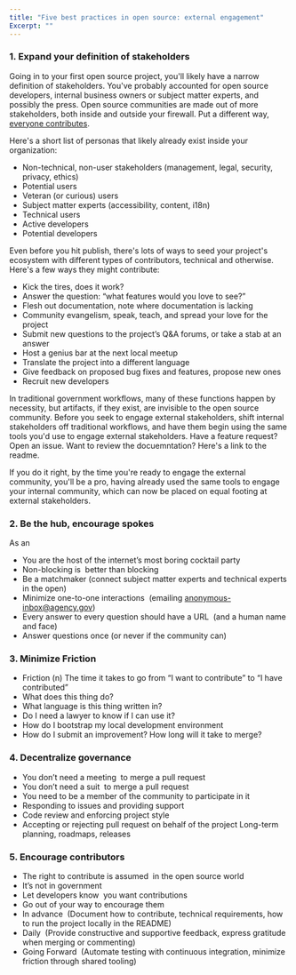 ```yaml
---
title: "Five best practices in open source: external engagement"
Excerpt: ""
---
```



### 1. Expand your definition of stakeholders

Going in to your first open source project, you'll likely have a narrow definition of stakeholders. You've probably accounted for open source developers, internal business owners or subject matter experts, and possibly the press. Open source communities are made out of more stakeholders, both inside and outside your firewall. Put a different way, [everyone contributes](http://ben.balter.com/2013/08/11/everyone-contributes/).

Here's a short list of personas that likely already exist inside your organization:

* Non-technical, non-user stakeholders (management, legal, security, privacy, ethics)
* Potential users
* Veteran (or curious) users
* Subject matter experts (accessibility, content, i18n)
* Technical users
* Active developers
* Potential developers

Even before you hit publish, there's lots of ways to seed your project's ecosystem with different types of contributors, technical and otherwise. Here's a few ways they might contribute:

* Kick the tires, does it work?
* Answer the question: “what features would you love to see?”
* Flesh out documentation, note where documentation is lacking
* Community evangelism, speak, teach, and spread your love for the project
* Submit new questions to the project’s Q&A forums, or take a stab at an answer
* Host a genius bar at the next local meetup
* Translate the project into a different language
* Give feedback on proposed bug fixes and features, propose new ones
* Recruit new developers

In traditional government workflows, many of these functions happen by necessity, but artifacts, if they exist, are invisible to the open source community. Before you seek to engage external stakeholders, shift internal stakeholders off traditional workflows, and have them begin using the same tools you'd use to engage external stakeholders. Have a feature request? Open an issue. Want to review the docuemntation? Here's a link to the readme.

If you do it right, by the time you're ready to engage the external community, you'll be a pro, having already used the same tools to engage your internal community, which can now be placed on equal footing at external stakeholders.

### 2. Be the hub, encourage spokes

As an

* You are the host of the internet’s most boring cocktail party
* Non-blocking is  better than blocking
* Be a matchmaker (connect subject matter experts and technical experts in the open)
* Minimize one-to-one interactions  (emailing anonymous-inbox@agency.gov)
* Every answer to every question should have a URL  (and a human name and face)
* Answer questions once (or never if the community can)

### 3. Minimize Friction

* Friction (n) The time it takes to go from “I want to contribute” to “I have contributed”
* What does this thing do?
* What language is this thing written in?
* Do I need a lawyer to know if I can use it?
* How do I bootstrap my local development environment
* How do I submit an improvement? How long will it take to merge?

### 4. Decentralize governance

* You don’t need a meeting  to merge a pull request
* You don’t need a suit  to merge a pull request
* You need to be a member of the community to participate in it
* Responding to issues and providing support
* Code review and enforcing project style
* Accepting or rejecting pull request on behalf of the project Long-term planning, roadmaps, releases

### 5. Encourage contributors

* The right to contribute is assumed  in the open source world
* It’s not in government
* Let developers know  you want contributions
* Go out of your way to encourage them
* In advance  (Document how to contribute, technical requirements, how to run the project locally in the README)
* Daily  (Provide constructive and supportive feedback, express gratitude when merging or commenting)
* Going Forward  (Automate testing with continuous integration, minimize friction through shared tooling)
